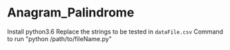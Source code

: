 # Anagram_Palindrome
Install python3.6
Replace the strings to be tested in `dataFile.csv`
Command to run "python /path/to/fileName.py"
